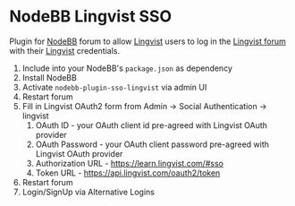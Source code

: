 # NodeBB Lingvist SSO

Plugin for [NodeBB](https://nodebb.org/) forum to allow [Lingvist](https://lingvist.com/) users to log in the [Lingvist forum](https://forum.lingvist.com/) with their [Lingvist](https://lingvist.com/) credentials.

1. Include into your NodeBB's `package.json` as dependency
1. Install NodeBB
1. Activate `nodebb-plugin-sso-lingvist` via admin UI
1. Restart forum
1. Fill in Lingvist OAuth2 form from Admin -> Social Authentication -> lingvist
    1. OAuth ID - your OAuth client id pre-agreed with Lingvist OAuth provider
    1. OAuth Password - your OAuth client password pre-agreed with Lingvist OAuth provider
    1. Authorization URL - https://learn.lingvist.com/#sso
    1. Token URL - https://api.lingvist.com/oauth2/token
1. Restart forum
1. Login/SignUp via Alternative Logins
